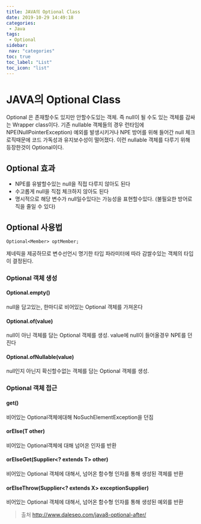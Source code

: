 ```yaml
---
title: JAVA의 Optional Class
date: 2019-10-29 14:49:18
categories: 
 - Java
tags: 
 - Optional
sidebar:
 nav: "categories"
toc: true
toc_label: "List"
toc_icon: "list"
---
```


# JAVA의 Optional Class
Optional 은 존재할수도 있지만 안할수도있는 객체. 즉 null이 될 수도 있는 객체를 감싸는 Wrapper class이다. 기존 nullable 객체들의 경우 런타임에 NPE(NullPointerException) 예외를 발생시키거나 NPE 방어를 위해 들어간 null 체크 로직때문에 코드 가독성과 유지보수성이 떨어졌다. 이런 nullable 객체를 다루기 위해 등장한것이 Optional이다. 

## Optional 효과
- NPE를 유발할수있는 null을 직접 다루지 않아도 된다
- 수고롭게 null을 직접 체크하지 않아도 된다
- 명시적으로 해당 변수가 null일수있다는 가능성을 표현할수있다. (불필요한 방어로직을 줄일 수 있다)

## Optional 사용법
```
Optional<Member> optMember;
```
제네릭을 제공하므로 변수선언시 명기한 타입 파라미터에 따라 감쌀수있는 객체의 타입이 결정된다. 

### Optional 객체 생성
#### Optional.empty()
null을 담고있는, 한마디로 비어있는 Optional 객체를 가져온다

#### Optional.of(value)
null이 아닌 객체를 담는 Optional 객체를 생성. value에 null이 들어올경우 NPE를 던진다

#### Optional.ofNullable(value)
null인지 아닌지 확신할수없는 객체를 담는 Optional 객체를 생성.

### Optional 객체 접근
#### get()
비어있는 Optional객체에대해 NoSuchElementException을 던짐
#### orElse(T other)
비어있는 Optional객체에 대해 넘어온 인자를 반환
#### orElseGet(Supplier<? extends T> other)
비어있는 Optional 객체에 대해서, 넘어온 함수형 인자를 통해 생성된 객체를 반환
#### orElseThrow(Supplier<? extends X> exceptionSupplier)
비어있는 Optional 객체에 대해서, 넘어온 함수형 인자를 통해 생성된 예외를 반환


> 출처 http://www.daleseo.com/java8-optional-after/